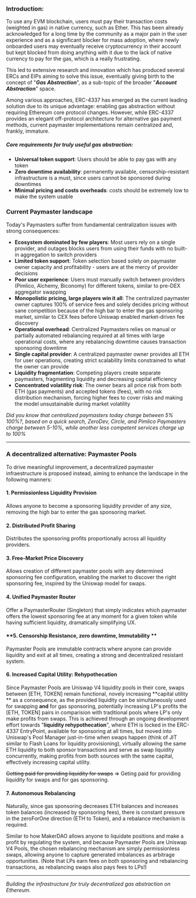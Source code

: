 ### Introduction:

To use any EVM blockchain, users must pay their transaction costs (weighted in gas) in native currency, such as Ether.
This has been already acknowledged for a long time by the community as a major pain in the user experience and as a significant blocker for mass
adoption, where newly onboarded users may eventually receive cryptocurrency in their account but kept blocked from doing anything with it due to the 
lack of native currency to pay for the gas, which is a really frustrating.

This led to extensive research and innovation which has produced several ERCs and EIPs aiming to solve this issue, 
eventually giving birth to the concept of "**_Gas Abstraction_**", as a sub-topic of the broader "**_Account Abstraction_**" space.

Among various approaches, ERC-4337 has emerged as the current leading solution due to its unique advantage: enabling gas abstraction without requiring Ethereum core protocol changes. However, while ERC-4337 provides an elegant off-protocol architecture for alternative gas payment methods, current paymaster implementations remain centralized and, frankly, immature. 

##### Core requirements for truly useful gas abstraction:

- **Universal token support**: Users should be able to pay gas with any token
- **Zero downtime availability**: permanently available, censorship-resistant infrastructure is a must, since users cannot be sponsored during downtimes
- **Minimal pricing and costs overheads**: costs should be extremely low to make the system usable



### Current Paymaster landscape

Today's Paymasters suffer from fundamental centralization issues with strong consequences:

- **Ecosystem dominated by few players**: Most users rely on a single provider, and outages blocks users from using their funds with no built-in aggregation to switch providers
- **Limited token support**: Token selection based solely on paymaster owner capacity and profitability - users are at the mercy of provider decisions
- **Poor user experience**: Users must manually switch between providers (Pimlico, Alchemy, Biconomy) for different tokens, similar to pre-DEX aggregator swapping
- **Monopolistic pricing, large players win it all**: The centralized paymaster owner captures 100% of service fees and solely decides pricing without sane competition because of the high bar to enter the gas sponsoring market, similar to CEX fees before Uniswap enabled market-driven fee discovery
- **Operational overhead**: Centralized Paymasters relies on manual or partially automated rebalancing required at all times with large operational costs, where any rebalancing downtime causes transaction sponsoring downtime
- **Single capital provider**: A centralized paymaster owner provides all ETH for user operations, creating strict scalability limits constrained to what the owner can provide
- **Liquidity fragmentation**: Competing players create separate paymasters, fragmenting liquidity and decreasing capital efficiency
- **Concentrated volatility risk**: The owner bears all price risk from both ETH (gas payments) and accepted tokens (fees), with no risk distribution mechanism, forcing higher fees to cover risks and making the model unsustainable during market volatility


_Did you know that centralized paymasters today charge between 5% 100%?, based on a quick search, ZeroDev, Circle, and Pimlico Paymasters charge between 5-10%, while another less competent services charge up to 100%_


---

### A decentralized alternative: Paymaster Pools

To drive meaningful improvement, a decentralized paymaster infraestructure is proposed instead, aiming to enhance the landscape in the following manners:

#### **1. Permissionless Liquidity Provision**
Allows anyone to become a sponsoring liquidity provider of any size, removing the high bar to enter the gas sponsoring market.

#### **2. Distributed Profit Sharing**
Distributes the sponsoring profits proportionally across all liquidity providers.

#### **3. Free-Market Price Discovery**
Allows creation of different paymaster pools with any determined sponsoring fee configuration, enabling the market to discover the right sponsoring fee, inspired by the Uniswap model for swaps.

#### **4. Unified Paymaster Router**
Offer a PaymasterRouter (Singleton) that simply indicates which paymaster offers the lowest sponsoring fee at any moment for a given token while having sufficient liquidity, dramatically simplifying UX.

#### **5. Censorship Resistance, zero downtime, Immutability **
Paymaster Pools are immutable contracts where anyone can provide liquidity and exit at all times, creating a strong and decentralized resistant system.

#### **6. Increased Capital Utility: Rehypothecation**
Since Paymaster Pools are Uniswap V4 liquidity pools in their core, swaps between [ETH, TOKEN] remain functional, novely increasing **capital utility ** as a consequence, as the provided liquidity can be simultaneously used for swapping **and** for gas sponsoring, potentially increasing LP's profits the [ETH, TOKEN] pairs in comparision with traditional pools where LP's only make profits from swaps. This is achieved through an ongoing development effort towards "**liquidity rehypothecation**", where ETH is locked in the ERC-4337 EntryPoint, available for sponsoring at all times, but moved into Uniswap's Pool Manager just-in-time when swaps happen (think of JIT similar to Flash Loans for liquidity provisioning), virtually allowing the same ETH liquidity to both sponsor transactions and serve as swap liquidity concurrently, making profits from both sources with the same capital, effectively increasing capital utility. 

~~Getting paid for providing liquidity for swaps~~ => Geting paid for providing liquidity for swaps and for gas sponsoring. 

#### **7. Autonomous Rebalancing**
Naturally, since gas sponsoring decreases ETH balances and increases token balances (increased by sponsoring fees), there is constant pressure in the zeroForOne direction (ETH to Token), and a rebalance mechanism is required. 

Similar to how MakerDAO allows anyone to liquidate positions and make a profit by regulating the system, and because Paymaster Pools are Uniswap V4 Pools, the chosen rebalancing mechanism are simply permissionless swaps, allowing anyone to capture generated imbalances as arbitrage opportunities.   (Note that LPs earn fees on both sponsoring and rebalancing transactions, as rebalancing swaps also pays fees to LPs!)


---

*Building the infrastructure for truly decentralized gas abstraction on Ethereum.*
